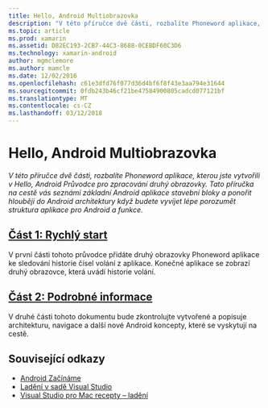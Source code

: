 ```yaml
---
title: Hello, Android Multiobrazovka
description: "V této příručce dvě části, rozbalíte Phoneword aplikace, kterou jste vytvořili v Hello, Android Průvodce pro zpracování druhý obrazovky. Tato příručka na cestě vás seznámí základní Android aplikace stavební bloky a ponořit hlouběji do Android architektury když budete vyvíjet lépe porozumět struktura aplikace pro Android a funkce."
ms.topic: article
ms.prod: xamarin
ms.assetid: D82EC193-2CB7-44C3-8688-0CEBDF60C3D6
ms.technology: xamarin-android
author: mgmclemore
ms.author: mamcle
ms.date: 12/02/2016
ms.openlocfilehash: c61e3dfd76f077d36d4bf6f8f43e3aa794e31644
ms.sourcegitcommit: 0fdb243b46cf21be47584900805cadcd077121bf
ms.translationtype: MT
ms.contentlocale: cs-CZ
ms.lasthandoff: 03/12/2018
---
```

# <a name="hello-android-multiscreen"></a>Hello, Android Multiobrazovka

_V této příručce dvě části, rozbalíte Phoneword aplikace, kterou jste vytvořili v Hello, Android Průvodce pro zpracování druhý obrazovky. Tato příručka na cestě vás seznámí základní Android aplikace stavební bloky a ponořit hlouběji do Android architektury když budete vyvíjet lépe porozumět struktura aplikace pro Android a funkce._

##  <a name="part-1-quickstartandroidget-startedhello-android-multiscreenhello-android-multiscreen-quickstartmd"></a>[Část 1: Rychlý start](~/android/get-started/hello-android-multiscreen/hello-android-multiscreen-quickstart.md)

V první části tohoto průvodce přidáte druhý obrazovky Phoneword aplikace ke sledování historie čísel volání z aplikace. Konečné aplikace se zobrazí druhý obrazovce, která uvádí historie volání.

##  <a name="part-2-deep-diveandroidget-startedhello-android-multiscreenhello-android-multiscreen-deepdivemd"></a>[Část 2: Podrobné informace](~/android/get-started/hello-android-multiscreen/hello-android-multiscreen-deepdive.md)

V druhé části tohoto dokumentu bude zkontrolujte vytvořené a popisuje architekturu, navigace a další nové Android koncepty, které se vyskytují na cestě.


## <a name="related-links"></a>Související odkazy

- [Android Začínáme](http://developer.android.com/training/index.html)
- [Ladění v sadě Visual Studio](http://msdn.microsoft.com/en-us/library/k0k771bt%28v=vs.90%29.aspx)
- [Visual Studio pro Mac recepty – ladění](https://developer.xamarin.com/recipes/cross-platform/ide/debugging/)
